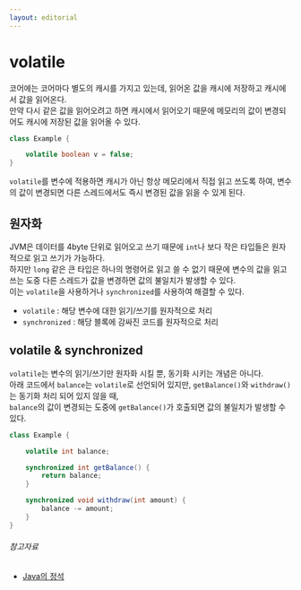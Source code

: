 ```yaml
---
layout: editorial
---
```


# volatile

코어에는 코어마다 별도의 캐시를 가지고 있는데, 읽어온 값을 캐시에 저장하고 캐시에서 값을 읽어온다.  
만약 다시 같은 값을 읽어오려고 하면 캐시에서 읽어오기 때문에 메모리의 값이 변경되어도 캐시에 저장된 값을 읽어올 수 있다.

```java
class Example {

    volatile boolean v = false;
}
```

`volatile`를 변수에 적용하면 캐시가 아닌 항상 메모리에서 직접 읽고 쓰도록 하여, 변수의 값이 변경되면 다른 스레드에서도 즉시 변경된 값을 읽을 수 있게 된다.

## 원자화

JVM은 데이터를 4byte 단위로 읽어오고 쓰기 때문에 `int`나 보다 작은 타입들은 원자적으로 읽고 쓰기가 가능하다.  
하지만 `long` 같은 큰 타입은 하나의 명령어로 읽고 쓸 수 없기 때문에 변수의 값을 읽고 쓰는 도중 다른 스레드가 값을 변경하면 값의 불일치가 발생할 수 있다.  
이는 `volatile`을 사용하거나 `synchronized`를 사용하여 해결할 수 있다.

- `volatile` : 해당 변수에 대한 읽기/쓰기를 원자적으로 처리
- `synchronized` : 해당 블록에 감싸진 코드를 원자적으로 처리

## volatile & synchronized

`volatile`는 변수의 읽기/쓰기만 원자화 시킬 뿐, 동기화 시키는 개념은 아니다.  
아래 코드에서 `balance`는 `volatile`로 선언되어 있지만, `getBalance()`와 `withdraw()`는 동기화 처리 되어 있지 않을 때,  
`balance`의 값이 변경되는 도중에 `getBalance()`가 호출되면 값의 불일치가 발생할 수 있다.

```java
class Example {

    volatile int balance;

    synchronized int getBalance() {
        return balance;
    }

    synchronized void withdraw(int amount) {
        balance -= amount;
    }
}
```

###### 참고자료

- [Java의 정석](https://kobic.net/book/bookInfo/view.do?isbn=9788994492032)
